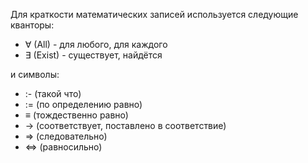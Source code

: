Для краткости математических записей используется следующие кванторы:
- ∀ (All) - для любого, для каждого
- ∃ (Exist) - существует, найдётся

и символы:
- :- (такой что)
- := (по определению равно)
- ≡ (тождественно равно)
- → (соответствует, поставлено в соответствие)
- ⇒ (следовательно)
- ⇔ (равносильно)